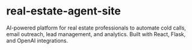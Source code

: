 # real-estate-agent-site
AI-powered platform for real estate professionals to automate cold calls, email outreach, lead management, and analytics. Built with React, Flask, and OpenAI integrations.
